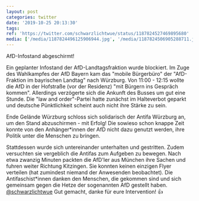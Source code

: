 ```yaml
---
layout: post
categories: twitter
date: '2019-10-25 20:13:30'
tags: 
ref: 'https://twitter.com/schwarzlichtwue/status/1187824527469895680'
media: ['/media/1187824496125906944.jpg', '/media/1187824506905288711.jpg', '/media/1187824515696484352.jpg']
---
```

AfD-Infostand abgeschirmt!



Ein geplanter Infostand der AfD-Landtagsfraktion wurde blockiert. Im Zuge des Wahlkampfes der AfD Bayern kam das "mobile Bürgerbüro" der "AfD-Fraktion im bayrischen Landtag" nach Würzburg. 
Von 11:00 - 12:15 wollte die AfD in der Hofstraße (vor der Residenz) "mit Bürgern ins Gespräch kommen". Allerdings verzögerte sich die Ankunft des Busses um gut eine Stunde.
Die "law and order"-Partei hatte zunächst im Halteverbot geparkt und deutsche Pünktlichkeit scheint auch nicht ihre Stärke zu sein.



Ende Gelände Würzburg schloss sich solidarisch der Antifa Würzburg an, um den Stand abzuschirmen - mit Erfolg!
Die sowieso schon knappe Zeit konnte von den Anhänger\*innen der AfD nicht dazu genutzt werden, ihre Politik unter die Menschen zu bringen. 



Stattdessen wurde sich untereinander unterhalten und gestritten. Zudem versuchten sie vergeblich die Antifas zum Aufgeben zu bewegen.
Nach etwa zwanzig Minuten packten die AfD'ler aus München ihre Sachen und fuhren weiter Richtung Kitzingen. Sie konnten keinen einzigen Flyer verteilen (hat zumindest niemand der Anwesenden beobachtet).
Die Antifaschist\*innen danken den Menschen, die gekommen sind und sich gemeinsam gegen die Hetze der sogenannten AfD gestellt haben.
[@schwarzlichtwue](https://twitter.com/schwarzlichtwue) Gut gemacht, danke für eure Intervention! 👍
